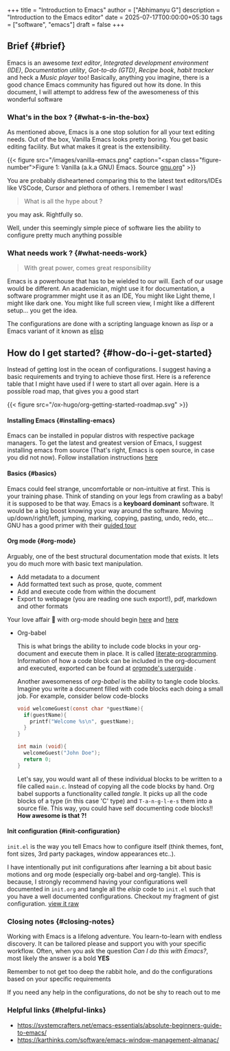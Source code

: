 +++
title = "Introduction to Emacs"
author = ["Abhimanyu G"]
description = "Introduction to the Emacs editor"
date = 2025-07-17T00:00:00+05:30
tags = ["software", "emacs"]
draft = false
+++

## Brief {#brief}

Emacs is an awesome _text editor_, _Integrated development environment (IDE)_, _Documentation utility_, _Got-to-do (GTD)_, _Recipe book_, _habit tracker_ and heck a _Music player_ too! Basically, anything you imagine, there is a good chance Emacs community has figured out how its done.
In this document, I will attempt to address few of the awesomeness of this wonderful software


### What's in the box ? {#what-s-in-the-box}

As mentioned above, Emacs is a one stop solution for all your text editing needs. Out of the box, Vanilla Emacs looks pretty boring. You get basic editing facility. But what makes it great is the extensibility.

<a id="figure--GNU Emacs"></a>

{{< figure src="/images/vanilla-emacs.png" caption="<span class=\"figure-number\">Figure 1: </span>Vanilla (a.k.a GNU) Emacs. Source [gnu.org](https://www.gnu.org/software/emacs/)" >}}

You are probably disheartened comparing this to the latest text editors/IDEs like VSCode, Cursor and plethora of others. I remember I was!

> What is all the hype about ?

you may ask. Rightfully so.

Well, under this seemingly simple piece of software lies the ability to configure pretty much anything possible


### What needs work ? {#what-needs-work}

> With great power, comes great responsibility

Emacs is a powerhouse that has to be wielded to our will. Each of our usage would be different. An academician, might use it for documentation, a software programmer might use it as an IDE, You might like Light theme, I might like dark one. You might like full screen view, I might like a different setup... you get the idea.

The configurations are done with a scripting language known as _lisp_ or a Emacs variant of it known as [elisp](https://www.gnu.org/software/emacs/manual/html_node/eintr/)


## How do I get started? {#how-do-i-get-started}

Instead of getting lost in the ocean of configurations. I suggest having a basic requirements and trying to achieve those first. Here is a reference table that I might have used if I were to start all over again.
Here is a possible road map, that gives you a good start

{{< figure src="/ox-hugo/org-getting-started-roadmap.svg" >}}


#### Installing Emacs {#installing-emacs}

Emacs can be installed in popular distros with respective package managers. To get the latest and greatest version of Emacs, I suggest installing emacs from source (That's right, Emacs is open source, in case you did not now).
Follow installation instructions [here](https://www.gnu.org/software/emacs/download.html)


#### Basics {#basics}

Emacs could feel strange, uncomfortable or non-intuitive at first. This is your training phase. Think of standing on your legs from crawling as a baby! it is supposed to be that way. Emacs is a **keyboard dominant** software. It would be a big boost knowing your way around the software. Moving up/down/right/left, jumping, marking, copying, pasting, undo, redo, etc... GNU has a good primer with their [guided tour](https://www.gnu.org/software/emacs/tour/)


#### Org mode {#org-mode}

Arguably, one of the best structural documentation mode that exists. It lets you do much more with basic text manipulation.

-   Add metadata to a document
-   Add formatted text such as prose, quote, comment
-   Add and execute code from within the document
-   Export to webpage (you are reading one such export!), pdf, markdown and other formats

Your love affair 💖 with org-mode should begin [here](https://orgmode.org/) and [here](https://orgmode.org/quickstart.html)

<!--list-separator-->

-  Org-babel

    This is what brings the ability to include code blocks in your org-document and execute them in place. It is called [literate-programming](https://en.wikipedia.org/wiki/Literate_programming).
    Information of how a code block can be included in the org-document and executed, exported can be found at [orgmode's userguide](https://orgmode.org/org.html#Working-with-Source-Code-1) .

    Another awesomeness of _org-babel_ is the ability to tangle code blocks. Imagine you write a document filled with code blocks each doing a small job. For example, consider below code-blocks

    ```C
    void welcomeGuest(const char *guestName){
      if(guestName){
        printf("Welcome %s\n", guestName);
      }
    }
    ```

    ```C
    int main (void){
      welcomeGuest("John Doe");
      return 0;
    }
    ```

    Let's say, you would want all of these individual blocks to be written to a file called `main.c`. Instead of copying all the code blocks by hand. Org babel supports a functionality called _tangle_. It picks up all the code blocks of a type (in this case 'C' type) and `T-a-n-g-l-e-s` them into a source file. This way, you could have self documenting code blocks!! **How awesome is that ?!**


#### Init configuration {#init-configuration}

`init.el` is the way you tell Emacs how to configure itself (think themes, font, font sizes, 3rd party packages, window appearances etc..).

I have intentionally put init configurations after learning a bit about basic motions and org mode (especially org-babel and org-tangle). This is because, I strongly recommend having your configurations well documented in `init.org` and tangle all the _elsip_ code to `init.el` such that you have a well documented configurations.
Checkout my fragment of gist configuration.
[view it raw](https://gist.githubusercontent.com/abhimanyu-g/44bf0f1b6a3ad191bf2ab2ed662e18bc/raw/c9c709c48af43822d6c50d7ab7ac236e5d0d34ac/init-fragment.org)


### Closing notes {#closing-notes}

Working with Emacs is a lifelong adventure. You learn-to-learn with endless discovery. It can be tailored please and support you with your specific workflow. Often, when you ask the question _Can I do this with Emacs?_, most likely the answer is a bold **YES**

Remember to not get too deep the rabbit hole, and do the configurations based on your specific requirements

If you need any help in the configurations, do not be shy to reach out to me


### Helpful links {#helpful-links}

-   <https://systemcrafters.net/emacs-essentials/absolute-beginners-guide-to-emacs/>
-   <https://karthinks.com/software/emacs-window-management-almanac/>
